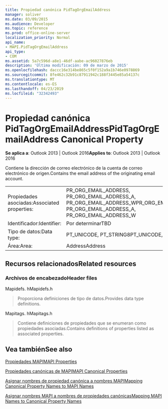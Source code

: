 ```yaml
---
title: Propiedad canónica PidTagOrgEmailAddress
manager: soliver
ms.date: 03/09/2015
ms.audience: Developer
ms.topic: reference
ms.prod: office-online-server
localization_priority: Normal
api_name:
- MAPI.PidTagOrgEmailAddress
api_type:
- COM
ms.assetid: 5a7c596d-a8e1-46df-aabe-ac96027876eb
description: 'Última modificación: 09 de marzo de 2015'
ms.openlocfilehash: daccc16e314be865c5f0f152a9a1b746e0978869
ms.sourcegitcommit: 8fe462c32b91c87911942c188f3445e85a54137c
ms.translationtype: MT
ms.contentlocale: es-ES
ms.lasthandoff: 04/23/2019
ms.locfileid: "32342493"
---
```

# <a name="pidtagorgemailaddress-canonical-property"></a><span data-ttu-id="0c63a-103">Propiedad canónica PidTagOrgEmailAddress</span><span class="sxs-lookup"><span data-stu-id="0c63a-103">PidTagOrgEmailAddress Canonical Property</span></span>

  
  
<span data-ttu-id="0c63a-104">**Se aplica a**: Outlook 2013 | Outlook 2016</span><span class="sxs-lookup"><span data-stu-id="0c63a-104">**Applies to**: Outlook 2013 | Outlook 2016</span></span> 
  
<span data-ttu-id="0c63a-105">Contiene la dirección de correo electrónico de la cuenta de correo electrónico de origen.</span><span class="sxs-lookup"><span data-stu-id="0c63a-105">Contains the email address of the originating email account.</span></span>
  
|||
|:-----|:-----|
|<span data-ttu-id="0c63a-106">Propiedades asociadas:</span><span class="sxs-lookup"><span data-stu-id="0c63a-106">Associated properties:</span></span>  <br/> |<span data-ttu-id="0c63a-107">PR_ORG_EMAIL_ADDRESS, PR_ORG_EMAIL_ADDRESS_A, PR_ORG_EMAIL_ADDRESS_W</span><span class="sxs-lookup"><span data-stu-id="0c63a-107">PR_ORG_EMAIL_ADDRESS, PR_ORG_EMAIL_ADDRESS_A, PR_ORG_EMAIL_ADDRESS_W</span></span>  <br/> |
|<span data-ttu-id="0c63a-108">Identificador:</span><span class="sxs-lookup"><span data-stu-id="0c63a-108">Identifier:</span></span>  <br/> |<span data-ttu-id="0c63a-109">Por determinar</span><span class="sxs-lookup"><span data-stu-id="0c63a-109">TBD</span></span>  <br/> |
|<span data-ttu-id="0c63a-110">Tipo de datos:</span><span class="sxs-lookup"><span data-stu-id="0c63a-110">Data type:</span></span>  <br/> |<span data-ttu-id="0c63a-111">PT_UNICODE, PT_STRING8</span><span class="sxs-lookup"><span data-stu-id="0c63a-111">PT_UNICODE, PT_STRING8</span></span>  <br/> |
|<span data-ttu-id="0c63a-112">Área:</span><span class="sxs-lookup"><span data-stu-id="0c63a-112">Area:</span></span>  <br/> |<span data-ttu-id="0c63a-113">Address</span><span class="sxs-lookup"><span data-stu-id="0c63a-113">Address</span></span>  <br/> |
   
## <a name="related-resources"></a><span data-ttu-id="0c63a-114">Recursos relacionados</span><span class="sxs-lookup"><span data-stu-id="0c63a-114">Related resources</span></span>

### <a name="header-files"></a><span data-ttu-id="0c63a-115">Archivos de encabezado</span><span class="sxs-lookup"><span data-stu-id="0c63a-115">Header files</span></span>

<span data-ttu-id="0c63a-116">Mapidefs. h</span><span class="sxs-lookup"><span data-stu-id="0c63a-116">Mapidefs.h</span></span>
  
> <span data-ttu-id="0c63a-117">Proporciona definiciones de tipo de datos.</span><span class="sxs-lookup"><span data-stu-id="0c63a-117">Provides data type definitions.</span></span>
    
<span data-ttu-id="0c63a-118">Mapitags. h</span><span class="sxs-lookup"><span data-stu-id="0c63a-118">Mapitags.h</span></span>
  
> <span data-ttu-id="0c63a-119">Contiene definiciones de propiedades que se enumeran como propiedades asociadas.</span><span class="sxs-lookup"><span data-stu-id="0c63a-119">Contains definitions of properties listed as associated properties.</span></span>
    
## <a name="see-also"></a><span data-ttu-id="0c63a-120">Vea también</span><span class="sxs-lookup"><span data-stu-id="0c63a-120">See also</span></span>



[<span data-ttu-id="0c63a-121">Propiedades MAPI</span><span class="sxs-lookup"><span data-stu-id="0c63a-121">MAPI Properties</span></span>](mapi-properties.md)
  
[<span data-ttu-id="0c63a-122">Propiedades canónicas de MAPI</span><span class="sxs-lookup"><span data-stu-id="0c63a-122">MAPI Canonical Properties</span></span>](mapi-canonical-properties.md)
  
[<span data-ttu-id="0c63a-123">Asignar nombres de propiedad canónica a nombres MAPI</span><span class="sxs-lookup"><span data-stu-id="0c63a-123">Mapping Canonical Property Names to MAPI Names</span></span>](mapping-canonical-property-names-to-mapi-names.md)
  
[<span data-ttu-id="0c63a-124">Asignar nombres MAPI a nombres de propiedades canónicas</span><span class="sxs-lookup"><span data-stu-id="0c63a-124">Mapping MAPI Names to Canonical Property Names</span></span>](mapping-mapi-names-to-canonical-property-names.md)

